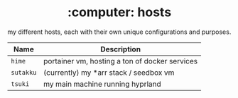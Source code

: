 <h1 align="center">:computer: hosts</h1>

my different hosts, each with their own unique configurations and purposes.

Name            | Description
--------------- | -----------
`hime`          | portainer vm, hosting a ton of docker services
`sutakku`       | (currently) my *arr stack / seedbox vm
`tsuki`         | my main machine running hyprland